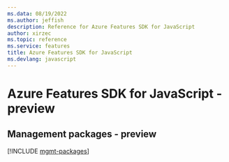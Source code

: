 ```yaml
---
ms.data: 08/19/2022
ms.author: jeffish
description: Reference for Azure Features SDK for JavaScript
author: xirzec
ms.topic: reference
ms.service: features
title: Azure Features SDK for JavaScript
ms.devlang: javascript
---
```

# Azure Features SDK for JavaScript - preview

## Management packages - preview
[!INCLUDE [mgmt-packages](features-mgmt-index.md)]